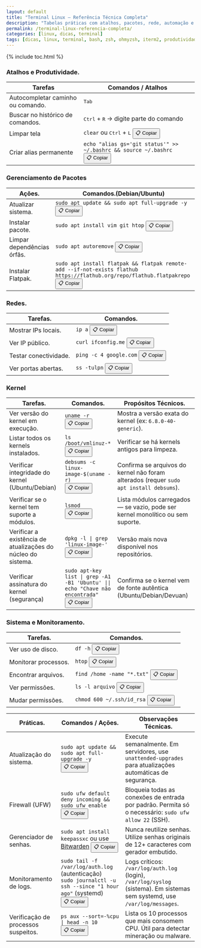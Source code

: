 ```yaml
---
layout: default
title: "Terminal Linux – Referência Técnica Completa"
description: "Tabelas práticas com atalhos, pacotes, rede, automação e monitoramento — sem metáforas, só comandos reais e copiáveis."
permalink: /terminal-linux-referencia-completa/
categories: [linux, dicas, terminal]
tags: [dicas, linux, terminal, bash, zsh, ohmyzsh, iterm2, produtividade]
---
```


{% include toc.html %}


<section>

<h3 id="atalhos">Atalhos e Produtividade.</h3>
<table class="evergreen-table">
  <thead>
    <tr>
      <th>Tarefas</th>
      <th>Comandos / Atalhos</th>
    </tr>
  </thead>
  <tbody>
    <tr>
      <td data-label="Tarefa">Autocompletar caminho ou comando.</td>
      <td data-label="Comando / Atalho"><kbd>Tab</kbd></td>
    </tr>
    <tr>
      <td data-label="Tarefa">Buscar no histórico de comandos.</td>
      <td data-label="Comando / Atalho"><kbd>Ctrl</kbd> + <kbd>R</kbd> → digite parte do comando</td>
    </tr>
    <tr>
      <td data-label="Tarefa">Limpar tela</td>
      <td data-label="Comando / Atalho">
        <code>clear</code> ou <kbd>Ctrl</kbd> + <kbd>L</kbd>
        <button class="copy-btn" data-command="clear">📋 Copiar</button>
      </td>
    </tr>
    <tr>
      <td data-label="Tarefa">Criar alias permanente</td>
      <td data-label="Comando / Atalho">
        <code>echo "alias gs='git status'" >> ~/.bashrc && source ~/.bashrc</code>
        <button class="copy-btn" data-command="echo &quot;alias gs='git status'&quot; >> ~/.bashrc && source ~/.bashrc">📋 Copiar</button>
      </td>
    </tr>
  </tbody>
</table>

<h3 id="pacotes">Gerenciamento de Pacotes</h3>
<table class="evergreen-table">
  <thead>
    <tr>
      <th>Ações.</th>
      <th>Comandos.(Debian/Ubuntu)</th>
    </tr>
  </thead>
  <tbody>
    <tr>
      <td data-label="Ação">Atualizar sistema.</td>
      <td data-label="Comando">
        <code>sudo apt update && sudo apt full-upgrade -y</code>
        <button class="copy-btn" data-command="sudo apt update && sudo apt full-upgrade -y">📋 Copiar</button>
      </td>
    </tr>
    <tr>
      <td data-label="Ação">Instalar pacote.</td>
      <td data-label="Comando">
        <code>sudo apt install vim git htop</code>
        <button class="copy-btn" data-command="sudo apt install vim git htop">📋 Copiar</button>
      </td>
    </tr>
    <tr>
      <td data-label="Ação">Limpar dependências órfãs.</td>
      <td data-label="Comando">
        <code>sudo apt autoremove</code>
        <button class="copy-btn" data-command="sudo apt autoremove">📋 Copiar</button>
      </td>
    </tr>
    <tr>
      <td data-label="Ação">Instalar Flatpak.</td>
      <td data-label="Comando">
        <code>sudo apt install flatpak && flatpak remote-add --if-not-exists flathub https://flathub.org/repo/flathub.flatpakrepo</code>
        <button class="copy-btn" data-command="sudo apt install flatpak && flatpak remote-add --if-not-exists flathub https://flathub.org/repo/flathub.flatpakrepo">📋 Copiar</button>
      </td>
    </tr>
  </tbody>
</table>

<h3 id="rede">Redes.</h3>
<table class="evergreen-table">
  <thead>
    <tr>
      <th>Tarefas.</th>
      <th>Comandos.</th>
    </tr>
  </thead>
  <tbody>
    <tr>
      <td data-label="Tarefa">Mostrar IPs locais.</td>
      <td data-label="Comando">
        <code>ip a</code>
        <button class="copy-btn" data-command="ip a">📋 Copiar</button>
      </td>
    </tr>
    <tr>
      <td data-label="Tarefa">Ver IP público.</td>
      <td data-label="Comando">
        <code>curl ifconfig.me</code>
        <button class="copy-btn" data-command="curl ifconfig.me">📋 Copiar</button>
      </td>
    </tr>
    <tr>
      <td data-label="Tarefa">Testar conectividade.</td>
      <td data-label="Comando">
        <code>ping -c 4 google.com</code>
        <button class="copy-btn" data-command="ping -c 4 google.com">📋 Copiar</button>
      </td>
    </tr>
    <tr>
      <td data-label="Tarefa">Ver portas abertas.</td>
      <td data-label="Comando">
        <code>ss -tulpn</code>
        <button class="copy-btn" data-command="ss -tulpn">📋 Copiar</button>
      </td>
    </tr>
  </tbody>
</table>

<h3 id="kernel">Kernel</h3>
<div class="table-container">
  <table class="evergreen-table">
    <thead>
      <tr>
        <th>Tarefas.</th>
        <th>Comandos.</th>
        <th>Propósitos Técnicos.</th>
      </tr>
    </thead>
    <tbody>
      <tr>
        <td data-label="Tarefa">Ver versão do kernel em execução.</td>
        <td data-label="Comando"><code>uname -r</code><br><button class="copy-btn" data-command="uname -r">📋 Copiar</button></td>
        <td data-label="Propósito Técnico">Mostra a versão exata do kernel (ex: <code>6.8.0-40-generic</code>).</td>
      </tr>
      <tr>
        <td data-label="Tarefa">Listar todos os kernels instalados.</td>
        <td data-label="Comando"><code>ls /boot/vmlinuz-*</code><br><button class="copy-btn" data-command="ls /boot/vmlinuz-*">📋 Copiar</button></td>
        <td data-label="Propósito Técnico">Verificar se há kernels antigos para limpeza.</td>
      </tr>
      <tr>
        <td data-label="Tarefa">Verificar integridade do kernel (Ubuntu/Debian)</td>
        <td data-label="Comando"><code>debsums -c linux-image-$(uname -r)</code><br><button class="copy-btn" data-command="debsums -c linux-image-$(uname -r)">📋 Copiar</button></td>
        <td data-label="Propósito Técnico">Confirma se arquivos do kernel não foram alterados (requer <code>sudo apt install debsums</code>).</td>
      </tr>
      <tr>
        <td data-label="Tarefa">Verificar se o kernel tem suporte a módulos.</td>
        <td data-label="Comando"><code>lsmod</code><br><button class="copy-btn" data-command="lsmod">📋 Copiar</button></td>
        <td data-label="Propósito Técnico">Lista módulos carregados — se vazio, pode ser kernel monolítico ou sem suporte.</td>
      </tr>
      <tr>
        <td data-label="Tarefa">Verificar a existência de atualizações do núcleo do sistema.</td>
        <td data-label="Comando"><code>dpkg -l | grep 'linux-image-'</code><br><button class="copy-btn" data-command="dpkg -l | grep 'linux-image-'">📋 Copiar</button></td>
        <td data-label="Propósito Técnico">Versão mais nova disponível nos repositórios.</td>
      </tr>
      <tr>
        <td data-label="Tarefa">Verificar assinatura do kernel (segurança)</td>
        <td data-label="Comando"><code>sudo apt-key list | grep -A1 -B1 'Ubuntu' || echo "Chave não encontrada"</code><br><button class="copy-btn" data-command='sudo apt-key list | grep -A1 -B1 "Ubuntu" || echo "Chave não encontrada"'>📋 Copiar</button></td>
        <td data-label="Propósito Técnico">Confirma se o kernel vem de fonte autêntica (Ubuntu/Debian/Devuan)</td>
      </tr>
    </tbody>
  </table>
</div>




<h3 id="sistema">Sistema e Monitoramento.</h3>
<table class="evergreen-table">
  <thead>
    <tr>
      <th>Tarefas.</th>
      <th>Comandos.</th>
    </tr>
  </thead>
  <tbody>
    <tr>
      <td data-label="Tarefa">Ver uso de disco.</td>
      <td data-label="Comando">
        <code>df -h</code>
        <button class="copy-btn" data-command="df -h">📋 Copiar</button>
      </td>
    </tr>
    <tr>
      <td data-label="Tarefa">Monitorar processos.</td>
      <td data-label="Comando">
        <code>htop</code>
        <button class="copy-btn" data-command="htop">📋 Copiar</button>
      </td>
    </tr>
    <tr>
      <td data-label="Tarefa">Encontrar arquivos.</td>
      <td data-label="Comando">
        <code>find /home -name "*.txt"</code>
        <button class="copy-btn" data-command="find /home -name &quot;*.txt&quot;">📋 Copiar</button>
      </td>
    </tr>
    <tr>
      <td data-label="Tarefa">Ver permissões.</td>
      <td data-label="Comando">
        <code>ls -l arquivo</code>
        <button class="copy-btn" data-command="ls -l arquivo">📋 Copiar</button>
      </td>
    </tr>
    <tr>
      <td data-label="Tarefa">Mudar permissões.</td>
      <td data-label="Comando">
        <code>chmod 600 ~/.ssh/id_rsa</code>
        <button class="copy-btn" data-command="chmod 600 ~/.ssh/id_rsa">📋 Copiar</button>
      </td>
    </tr>
  </tbody>
</table>


<table class="evergreen-table">
  <thead>
    <tr>
      <th>Práticas.</th>
      <th>Comandos / Ações.</th>
      <th>Observações Técnicas.</th>
    </tr>
  </thead>
  <tbody>
    <tr>
      <td data-label="Prática">Atualização do sistema.</td>
      <td data-label="Comando / Ação">
        <code>sudo apt update && sudo apt full-upgrade -y</code>
        <button class="copy-btn" data-command="sudo apt update && sudo apt full-upgrade -y">📋 Copiar</button>
      </td>
      <td data-label="Observação Técnica">Execute semanalmente. Em servidores, use <code>unattended-upgrades</code> para atualizações automáticas de segurança.</td>
    </tr>
    <tr>
      <td data-label="Prática">Firewall (UFW)</td>
      <td data-label="Comando / Ação">
        <code>sudo ufw default deny incoming && sudo ufw enable</code>
        <button class="copy-btn" data-command="sudo ufw default deny incoming && sudo ufw enable">📋 Copiar</button>
      </td>
      <td data-label="Observação Técnica">Bloqueia todas as conexões de entrada por padrão. Permita só o necessário: <code>sudo ufw allow 22</code> (SSH).</td>
    </tr>
    <tr>
      <td data-label="Prática">Gerenciador de senhas.</td>
      <td data-label="Comando / Ação">
        <code>sudo apt install keepassxc</code> ou use <a href="https://bitwarden.com/" target="_blank">Bitwarden</a>
        <button class="copy-btn" data-command="sudo apt install keepassxc">📋 Copiar</button>
      </td>
      <td data-label="Observação Técnica">Nunca reutilize senhas. Utilize senhas originais de 12+ caracteres com gerador embutido.</td>
    </tr>
    <tr>
      <td data-label="Prática">Monitoramento de logs.</td>
      <td data-label="Comando / Ação">
        <code>sudo tail -f /var/log/auth.log</code> (autenticação)<br>
        <code>sudo journalctl -u ssh --since "1 hour ago"</code> (systemd)
        <button class="copy-btn" data-command="sudo tail -f /var/log/auth.log">📋 Copiar</button>
      </td>
      <td data-label="Observação Técnica">Logs críticos: <code>/var/log/auth.log</code> (login), <code>/var/log/syslog</code> (sistema). Em sistemas sem systemd, use <code>/var/log/messages</code>.</td>
    </tr>
    <tr>
      <td data-label="Prática">Verificação de processos suspeitos.</td>
      <td data-label="Comando / Ação">
        <code>ps aux --sort=-%cpu | head -n 10</code>
        <button class="copy-btn" data-command="ps aux --sort=-%cpu | head -n 10">📋 Copiar</button>
      </td>
      <td data-label="Observação Técnica">Lista os 10 processos que mais consomem CPU. Útil para detectar mineração ou malware.</td>
    </tr>
  </tbody>
</table>






</section>

